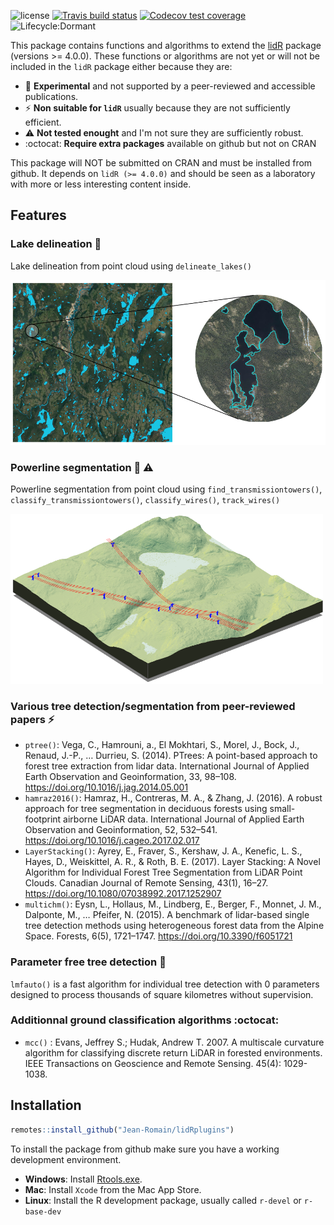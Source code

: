 ![license](https://img.shields.io/badge/Licence-GPL--3-blue.svg) 
[![Travis build status](https://travis-ci.org/Jean-Romain/lidRplugins.svg?branch=master)](https://travis-ci.com/Jean-Romain/lidRplugins)
[![Codecov test coverage](https://codecov.io/gh/Jean-Romain/lidRplugins/branch/master/graph/badge.svg)](https://codecov.io/gh/Jean-Romain/lidRplugins?branch=master)
![Lifecycle:Dormant](https://img.shields.io/badge/Lifecycle-Dormant-ff7f2a)

This package contains functions and algorithms to extend the [lidR](https://github.com/r-lidar/lidR) package (versions >= 4.0.0). These functions or algorithms are not yet or will not be included in the `lidR` package either because they are:

- :microscope: **Experimental** and not supported by a peer-reviewed and accessible publications.
- :zap: **Non suitable for `lidR`**  usually because they are not sufficiently efficient. 
- :warning: **Not tested enought** and I'm not sure they are sufficiently robust.
- :octocat: **Require extra packages** available on github but not on CRAN

This package will NOT be submitted on CRAN and must be installed from github. It depends on `lidR (>= 4.0.0)` and should be seen as a laboratory with more or less interesting content inside.  

## Features

### Lake delineation :microscope:

Lake delineation from point cloud using `delineate_lakes()`

<img src="./.img/lakes.png" width="700px"/>

### Powerline segmentation :microscope: :warning:

Powerline segmentation from point cloud using `find_transmissiontowers()`, `classify_transmissiontowers()`, `classify_wires()`, `track_wires()`

<img src="./.img/powerlines.png" width="500px"/>

### Various tree detection/segmentation from peer-reviewed papers :zap:

- `ptree()`: Vega, C., Hamrouni, a., El Mokhtari, S., Morel, J., Bock, J., Renaud, J.-P., … Durrieu, S. (2014). PTrees: A point-based approach to forest tree extraction from lidar data. International Journal of Applied Earth Observation and Geoinformation, 33, 98–108. https://doi.org/10.1016/j.jag.2014.05.001
- `hamraz2016()`: Hamraz, H., Contreras, M. A., & Zhang, J. (2016). A robust approach for tree segmentation in deciduous forests using small-footprint airborne LiDAR data. International Journal of Applied Earth Observation and Geoinformation, 52, 532–541. https://doi.org/10.1016/j.cageo.2017.02.017
- `LayerStacking()`: Ayrey, E., Fraver, S., Kershaw, J. A., Kenefic, L. S., Hayes, D., Weiskittel, A. R., & Roth, B. E. (2017). Layer Stacking: A Novel Algorithm for Individual Forest Tree Segmentation from LiDAR Point Clouds. Canadian Journal of Remote Sensing, 43(1), 16–27. https://doi.org/10.1080/07038992.2017.1252907
- `multichm()`: Eysn, L., Hollaus, M., Lindberg, E., Berger, F., Monnet, J. M., Dalponte, M., … Pfeifer, N. (2015). A benchmark of lidar-based single tree detection methods using heterogeneous forest data from the Alpine Space. Forests, 6(5), 1721–1747. https://doi.org/10.3390/f6051721

### Parameter free tree detection :microscope:

`lmfauto()` is a fast algorithm for individual tree detection with 0 parameters designed to process thousands of square kilometres without supervision.

### Additionnal ground classification algorithms :octocat:

- `mcc()` : Evans, Jeffrey S.; Hudak, Andrew T. 2007. A multiscale curvature algorithm for classifying discrete return LiDAR in forested environments. IEEE Transactions on Geoscience and Remote Sensing. 45(4): 1029-1038.

## Installation

```r
remotes::install_github("Jean-Romain/lidRplugins")
```

To install the package from github make sure you have a working development environment.

* **Windows**: Install [Rtools.exe](https://cran.r-project.org/bin/windows/Rtools/).  
* **Mac**: Install `Xcode` from the Mac App Store.
* **Linux**: Install the R development package, usually called `r-devel` or `r-base-dev`
